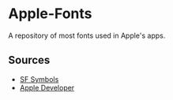 # Apple-Fonts
A repository of most fonts used in Apple's apps.

## Sources

- [SF Symbols](https://developer.apple.com/sf-symbols/)
- [Apple Developer](https://developer.apple.com/fonts/system-fonts/)
